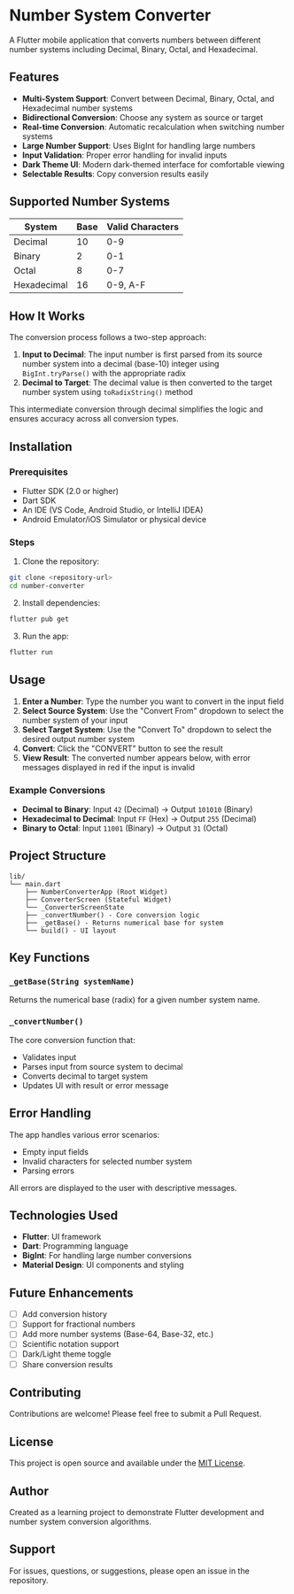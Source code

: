 # Number System Converter

A Flutter mobile application that converts numbers between different number systems including Decimal, Binary, Octal, and Hexadecimal.

## Features

- **Multi-System Support**: Convert between Decimal, Binary, Octal, and Hexadecimal number systems
- **Bidirectional Conversion**: Choose any system as source or target
- **Real-time Conversion**: Automatic recalculation when switching number systems
- **Large Number Support**: Uses BigInt for handling large numbers
- **Input Validation**: Proper error handling for invalid inputs
- **Dark Theme UI**: Modern dark-themed interface for comfortable viewing
- **Selectable Results**: Copy conversion results easily

## Supported Number Systems

| System | Base | Valid Characters |
|--------|------|------------------|
| Decimal | 10 | 0-9 |
| Binary | 2 | 0-1 |
| Octal | 8 | 0-7 |
| Hexadecimal | 16 | 0-9, A-F |

## How It Works

The conversion process follows a two-step approach:

1. **Input to Decimal**: The input number is first parsed from its source number system into a decimal (base-10) integer using `BigInt.tryParse()` with the appropriate radix
2. **Decimal to Target**: The decimal value is then converted to the target number system using `toRadixString()` method

This intermediate conversion through decimal simplifies the logic and ensures accuracy across all conversion types.

## Installation

### Prerequisites

- Flutter SDK (2.0 or higher)
- Dart SDK
- An IDE (VS Code, Android Studio, or IntelliJ IDEA)
- Android Emulator/iOS Simulator or physical device

### Steps

1. Clone the repository:
```bash
git clone <repository-url>
cd number-converter
```

2. Install dependencies:
```bash
flutter pub get
```

3. Run the app:
```bash
flutter run
```

## Usage

1. **Enter a Number**: Type the number you want to convert in the input field
2. **Select Source System**: Use the "Convert From" dropdown to select the number system of your input
3. **Select Target System**: Use the "Convert To" dropdown to select the desired output number system
4. **Convert**: Click the "CONVERT" button to see the result
5. **View Result**: The converted number appears below, with error messages displayed in red if the input is invalid

### Example Conversions

- **Decimal to Binary**: Input `42` (Decimal) → Output `101010` (Binary)
- **Hexadecimal to Decimal**: Input `FF` (Hex) → Output `255` (Decimal)
- **Binary to Octal**: Input `11001` (Binary) → Output `31` (Octal)

## Project Structure

```
lib/
└── main.dart
    ├── NumberConverterApp (Root Widget)
    ├── ConverterScreen (Stateful Widget)
    └── _ConverterScreenState
    ├── _convertNumber() - Core conversion logic
    ├── _getBase() - Returns numerical base for system
    └── build() - UI layout
```

## Key Functions

### `_getBase(String systemName)`
Returns the numerical base (radix) for a given number system name.

### `_convertNumber()`
The core conversion function that:
- Validates input
- Parses input from source system to decimal
- Converts decimal to target system
- Updates UI with result or error message

## Error Handling

The app handles various error scenarios:
- Empty input fields
- Invalid characters for selected number system
- Parsing errors

All errors are displayed to the user with descriptive messages.

## Technologies Used

- **Flutter**: UI framework
- **Dart**: Programming language
- **BigInt**: For handling large number conversions
- **Material Design**: UI components and styling

## Future Enhancements

- [ ] Add conversion history
- [ ] Support for fractional numbers
- [ ] Add more number systems (Base-64, Base-32, etc.)
- [ ] Scientific notation support
- [ ] Dark/Light theme toggle
- [ ] Share conversion results

## Contributing

Contributions are welcome! Please feel free to submit a Pull Request.

## License

This project is open source and available under the [MIT License](LICENSE).

## Author

Created as a learning project to demonstrate Flutter development and number system conversion algorithms.

## Support

For issues, questions, or suggestions, please open an issue in the repository.
